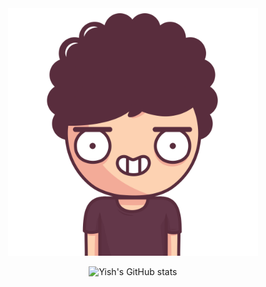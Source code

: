 
<div align="center">

<img src="https://github.com/Mombuyish/Mombuyish/blob/7abeed3505971ebb8f35d5c1da9832e9f1757c0f/images/head.png" alt="Yish Big Head" width="400" />

<br/>

![Yish's GitHub stats](https://github-readme-stats.vercel.app/api?username=Mombuyish&show_icons=true&icon_color=586069&text_color=586069&bg_color=fff&line_height=30&hide_title=true&title_color=0366d6)

</div>
